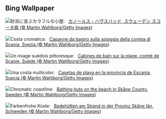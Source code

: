 ## Bing Wallpaper
![](https://www.bing.com/th?id=OHR.BeachHutsSweden_JA-JP6949327574_UHD.jpg&w=1000)砂浜に並ぶカラフルな小屋:&nbsp;&ensp;[カノールス・ハヴスバッド, スウェーデン スコーネ県 (© Martin Wahlborg/Getty Images)](https://www.bing.com/th?id=OHR.BeachHutsSweden_JA-JP6949327574_UHD.jpg)
<br><br/>
![](https://www.bing.com/th?id=OHR.BeachHutsSweden_IT-IT4512974268_UHD.jpg&w=1000)Costa cromatica:&nbsp;&ensp;[Capanne da bagno sulla spiaggia della contea di Scania, Svezia (© Martin Wahlborg/Getty Images)](https://www.bing.com/th?id=OHR.BeachHutsSweden_IT-IT4512974268_UHD.jpg)
<br><br/>
![](https://www.bing.com/th?id=OHR.BeachHutsSweden_FR-FR0229761588_UHD.jpg&w=1000)Un rivage suédois pittoresque:&nbsp;&ensp;[Cabines de bain sur la plage, comté de Scanie, Suède (© Martin Wahlborg/Getty Images)](https://www.bing.com/th?id=OHR.BeachHutsSweden_FR-FR0229761588_UHD.jpg)
<br><br/>
![](https://www.bing.com/th?id=OHR.BeachHutsSweden_ES-ES3277485240_UHD.jpg&w=1000)Una costa multicolor:&nbsp;&ensp;[Casetas de playa en la provincia de Escania, Suecia (© Martin Wahlborg/Getty Images)](https://www.bing.com/th?id=OHR.BeachHutsSweden_ES-ES3277485240_UHD.jpg)
<br><br/>
![](https://www.bing.com/th?id=OHR.BeachHutsSweden_EN-GB2231886770_UHD.jpg&w=1000)Chromatic coastline:&nbsp;&ensp;[Bathing huts on the beach in Skåne County, Sweden (© Martin Wahlborg/Getty Images)](https://www.bing.com/th?id=OHR.BeachHutsSweden_EN-GB2231886770_UHD.jpg)
<br><br/>
![](https://www.bing.com/th?id=OHR.BeachHutsSweden_DE-DE4614841617_UHD.jpg&w=1000)Farbenfrohe Küste:&nbsp;&ensp;[Badehütten am Strand in der Provinz Skåne Iän, Schweden (© Martin Wahlborg/Getty Images)](https://www.bing.com/th?id=OHR.BeachHutsSweden_DE-DE4614841617_UHD.jpg)
<br><br/>

